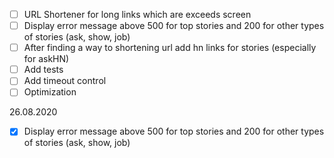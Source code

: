 - [ ] URL Shortener for long links which are exceeds screen
- [ ] Display error message above 500 for top stories and 200 for other types of stories (ask, show, job)
- [ ] After finding a way to shortening url add hn links for stories (especially for askHN)
- [ ] Add tests
- [ ] Add timeout control
- [ ] Optimization

26.08.2020 

- [x] Display error message above 500 for top stories and 200 for other types of stories (ask, show, job)